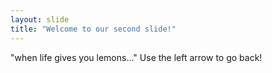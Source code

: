 ```yaml
---
layout: slide
title: "Welcome to our second slide!"
---
```

"when life gives you lemons..."
Use the left arrow to go back!
